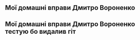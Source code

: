 ## Мої домашні вправи Дмитро Вороненко
## Мої домашні вправи Дмитро Вороненко тестую бо видалив гіт
